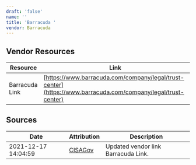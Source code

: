 ```yaml
---
draft: 'false'
name: ''
title: 'Barracuda '
vendor: Barracuda
---
```


## Vendor Resources
| Resource | Link |
| --- | --- |
| Barracuda Link | [https://www.barracuda.com/company/legal/trust-center](https://www.barracuda.com/company/legal/trust-center) |



## Sources
| Date | Attribution | Description |
| --- | --- | --- |
| 2021-12-17 14:04:59 | [CISAGov](https://raw.githubusercontent.com/cisagov/log4j-affected-db/develop/README.md) | Updated vendor link Barracuda Link.  |

